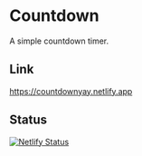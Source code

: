 # Countdown
A simple countdown timer.

## Link
https://countdownyay.netlify.app

## Status
[![Netlify Status](https://api.netlify.com/api/v1/badges/d420a1ef-c110-4606-87b1-749c7899daac/deploy-status)](https://app.netlify.com/sites/countdownyay/deploys)
